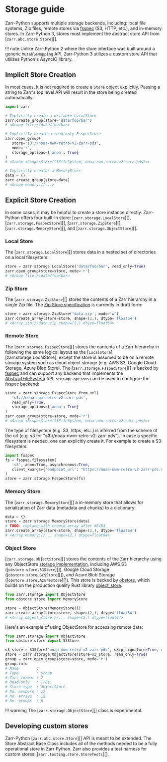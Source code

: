 # Storage guide

Zarr-Python supports multiple storage backends, including: local file systems,
Zip files, remote stores via [fsspec](https://filesystem-spec.readthedocs.io) (S3, HTTP, etc.), and in-memory stores. In
Zarr-Python 3, stores must implement the abstract store API from
[`zarr.abc.store.Store`][].

!!! note
    Unlike Zarr-Python 2 where the store interface was built around a generic `MutableMapping`
    API, Zarr-Python 3 utilizes a custom store API that utilizes Python's AsyncIO library.

## Implicit Store Creation

In most cases, it is not required to create a `Store` object explicitly. Passing a string
to Zarr's top level API will result in the store being created automatically:

```python
import zarr

# Implicitly create a writable LocalStore
zarr.create_group(store='data/foo/bar')
# <Group file://data/foo/bar>

# Implicitly create a read-only FsspecStore
zarr.open_group(
   store='s3://noaa-nwm-retro-v2-zarr-pds',
   mode='r',
   storage_options={'anon': True}
)
# <Group <FsspecStore(S3FileSystem, noaa-nwm-retro-v2-zarr-pds)>>

# Implicitly creates a MemoryStore
data = {}
zarr.create_group(store=data)
# <Group memory://...>
```

## Explicit Store Creation

In some cases, it may be helpful to create a store instance directly. Zarr-Python offers four
built-in store: [`zarr.storage.LocalStore`][], [`zarr.storage.FsspecStore`][],
[`zarr.storage.ZipStore`][], [`zarr.storage.MemoryStore`][], and [`zarr.storage.ObjectStore`][].

### Local Store

The [`zarr.storage.LocalStore`][] stores data in a nested set of directories on a local
filesystem:

```python
store = zarr.storage.LocalStore('data/foo/bar', read_only=True)
zarr.open_group(store=store, mode='r')
# <Group file://data/foo/bar>
```

### Zip Store

The [`zarr.storage.ZipStore`][] stores the contents of a Zarr hierarchy in a single
Zip file. The [Zip Store specification](https://github.com/zarr-developers/zarr-specs/pull/311) is currently in draft form:

```python
store = zarr.storage.ZipStore('data.zip', mode='w')
zarr.create_array(store=store, shape=(2,), dtype='float64')
# <Array zip://data.zip shape=(2,) dtype=float64>
```

### Remote Store

The [`zarr.storage.FsspecStore`][] stores the contents of a Zarr hierarchy in following the same
logical layout as the [`LocalStore`][zarr.storage.LocalStore], except the store is assumed to be on a remote storage system
such as cloud object storage (e.g. AWS S3, Google Cloud Storage, Azure Blob Store). The
[`zarr.storage.FsspecStore`][] is backed by [fsspec](https://filesystem-spec.readthedocs.io) and can support any backend
that implements the [AbstractFileSystem](https://filesystem-spec.readthedocs.io/en/stable/api.html#fsspec.spec.AbstractFileSystem)
API. `storage_options` can be used to configure the fsspec backend:

```python
store = zarr.storage.FsspecStore.from_url(
   's3://noaa-nwm-retro-v2-zarr-pds',
   read_only=True,
   storage_options={'anon': True}
)
zarr.open_group(store=store, mode='r')
# <Group <FsspecStore(S3FileSystem, noaa-nwm-retro-v2-zarr-pds)>>
```

The type of filesystem (e.g. S3, https, etc..) is inferred from the scheme of the url (e.g. s3 for "**s3**://noaa-nwm-retro-v2-zarr-pds").
In case a specific filesystem is needed, one can explicitly create it. For example to create a S3 filesystem:

```python
import fsspec
fs = fsspec.filesystem(
   's3', anon=True, asynchronous=True,
   client_kwargs={'endpoint_url': "https://noaa-nwm-retro-v2-zarr-pds.s3.amazonaws.com"}
)
store = zarr.storage.FsspecStore(fs)
```


### Memory Store

The [`zarr.storage.MemoryStore`][] a in-memory store that allows for serialization of
Zarr data (metadata and chunks) to a dictionary:

```python
data = {}
store = zarr.storage.MemoryStore(data)
# TODO: replace with create_array after #2463
zarr.create_array(store=store, shape=(2,), dtype='float64')
# <Array memory://... shape=(2,) dtype=float64>
```

### Object Store

[`zarr.storage.ObjectStore`][] stores the contents of the Zarr hierarchy using any ObjectStore
[storage implementation](https://developmentseed.org/obstore/latest/api/store/), including AWS S3 ([`obstore.store.S3Store`][]), Google Cloud Storage ([`obstore.store.GCSStore`][]), and Azure Blob Storage ([`obstore.store.AzureStore`][]). This store is backed by [obstore](https://developmentseed.org/obstore/latest/), which
builds on the production quality Rust library [object_store](https://docs.rs/object_store/latest/object_store/).

```python
from zarr.storage import ObjectStore
from obstore.store import MemoryStore

store = ObjectStore(MemoryStore())
zarr.create_array(store=store, shape=(2,), dtype='float64')
# <Array object_store://... shape=(2,) dtype=float64>
```

Here's an example of using ObjectStore for accessing remote data:

```python
from zarr.storage import ObjectStore
from obstore.store import S3Store

s3_store = S3Store('noaa-nwm-retro-v2-zarr-pds', skip_signature=True, region="us-west-2")
store = zarr.storage.ObjectStore(store=s3_store, read_only=True)
group = zarr.open_group(store=store, mode='r')
group.info
# Name        :
# Type        : Group
# Zarr format : 2
# Read-only   : True
# Store type  : ObjectStore
# No. members : 12
# No. arrays  : 12
# No. groups  : 0
```

!!! warning
    The [`zarr.storage.ObjectStore`][] class is experimental.

## Developing custom stores

Zarr-Python [`zarr.abc.store.Store`][] API is meant to be extended. The Store Abstract Base
Class includes all of the methods needed to be a fully operational store in Zarr Python.
Zarr also provides a test harness for custom stores: [`zarr.testing.store.StoreTests`][].

